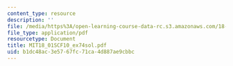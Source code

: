 ```yaml
---
content_type: resource
description: ''
file: /media/https%3A/open-learning-course-data-rc.s3.amazonaws.com/18-01sc-single-variable-calculus-fall-2010/b1dc48ac3e5767fc71ca4d887ae9cbbc_MIT18_01SCF10_ex74sol.pdf
file_type: application/pdf
resourcetype: Document
title: MIT18_01SCF10_ex74sol.pdf
uid: b1dc48ac-3e57-67fc-71ca-4d887ae9cbbc
---
```

